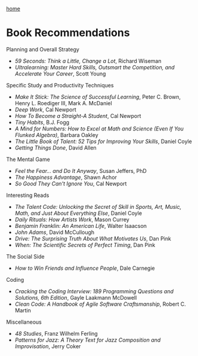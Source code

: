 <a href="https://drews.tips">home</a>
# Book Recommendations

Planning and Overall Strategy
- _59 Seconds: Think a Little, Change a Lot_, Richard Wiseman
- _Ultralearning: Master Hard Skills, Outsmart the Competition, and Accelerate Your Career_, Scott Young

Specific Study and Productivity Techniques
- _Make It Stick: The Science of Successful Learning_, Peter C. Brown, Henry L. Roediger III, Mark A. McDaniel
- _Deep Work_, Cal Newport
- _How To Become a Straight-A Student_, Cal Newport
- _Tiny Habits_, B.J. Fogg
- _A Mind for Numbers: How to Excel at Math and Science (Even If You Flunked Algebra)_, Barbara Oakley
- _The Little Book of Talent: 52 Tips for Improving Your Skills_, Daniel Coyle
- _Getting Things Done_, David Allen

The Mental Game
- _Feel the Fear... and Do It Anyway_, Susan Jeffers, PhD
- _The Happiness Advantage_, Shawn Achor
- _So Good They Can't Ignore You_, Cal Newport

Interesting Reads
- _The Talent Code: Unlocking the Secret of Skill in Sports, Art, Music, Math, and Just About Everything Else_, Daniel Coyle
- _Daily Rituals: How Artists Work_, Mason Currey
- _Benjamin Franklin: An American Life_, Walter Isaacson
- _John Adams_, David McCullough
- _Drive: The Surprising Truth About What Motivates Us_, Dan Pink
- _When: The Scientific Secrets of Perfect Timing_, Dan Pink

The Social Side
- _How to Win Friends and Influence People_, Dale Carnegie

Coding
- _Cracking the Coding Interview: 189 Programming Questions and Solutions, 6th Edition_, Gayle Laakmann McDowell
- _Clean Code: A Handbook of Agile Software Craftsmanship_, Robert C. Martin  

Miscellaneous
- _48 Studies_, Franz Wilhelm Ferling
- _Patterns for Jazz: A Theory Text for Jazz Composition and Improvisation_, Jerry Coker
